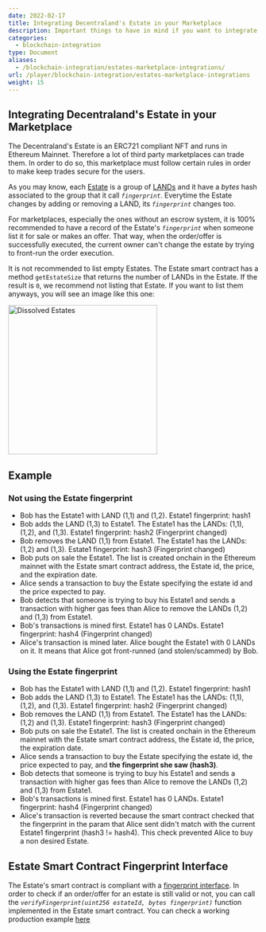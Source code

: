 ```yaml
---
date: 2022-02-17
title: Integrating Decentraland's Estate in your Marketplace
description: Important things to have in mind if you want to integrate the Decentraland's Estate in your marketplace
categories:
  - blockchain-integration
type: Document
aliases:
  - /blockchain-integration/estates-marketplace-integrations/
url: /player/blockchain-integration/estates-marketplace-integrations
weight: 15
---
```


## Integrating Decentraland's Estate in your Marketplace

The Decentraland's Estate is an ERC721 compliant NFT and runs in Ethereum Mainnet. Therefore a lot of third party marketplaces can trade them. In order to do so, this marketplace must follow
certain rules in order to make keep trades secure for the users.

As you may know, each [Estate](https://docs.decentraland.org/decentraland/faq/#what-is-an-estate) is a group of [LANDs](https://docs.decentraland.org/decentraland/faq/#what-is-land) and it have a _bytes_ hash associated to the group that it call _`fingerprint`_. Everytime the Estate changes by adding or removing a LAND, its _`fingerprint`_ changes too.

For marketplaces, especially the ones without an escrow system, it is 100% recommended to have a record of the Estate's _`fingerprint`_ when someone list it for sale or makes an offer. That way, when the order/offer is successfully executed, the current owner can't change the estate by trying to front-run the order execution.

It is not recommended to list empty Estates. The Estate smart contract has a method `getEstateSize` that returns the number of LANDs in the Estate. If the result is `0`, we recommend not listing that Estate. If you want to list them anyways, you will see an image like this one:

 <img src="{{ site.baseurl }}/images/media/estates-marketplace-integrations/dissolved_estate.png" alt="Dissolved Estates" width="300"/>

## Example

### Not using the Estate fingerprint

- Bob has the Estate1 with LAND (1,1) and (1,2). Estate1 fingerprint: hash1
- Bob adds the LAND (1,3) to Estate1. The Estate1 has the LANDs: (1,1), (1,2), and (1,3). Estate1 fingerprint: hash2 (Fingerprint changed)
- Bob removes the LAND (1,1) from Estate1. The Estate1 has the LANDs: (1,2) and (1,3). Estate1 fingerprint: hash3 (Fingerprint changed)
- Bob puts on sale the Estate1. The list is created onchain in the Ethereum mainnet with the Estate smart contract address, the Estate id, the price, and the expiration date.
- Alice sends a transaction to buy the Estate specifying the estate id and the price expected to pay.
- Bob detects that someone is trying to buy his Estate1 and sends a transaction with higher gas fees than Alice to remove the LANDs (1,2) and (1,3) from Estate1.
- Bob's transactions is mined first. Estate1 has 0 LANDs. Estate1 fingerprint: hash4 (Fingerprint changed)
- Alice's transaction is mined later. Alice bought the Estate1 with 0 LANDs on it. It means that Alice got front-runned (and stolen/scammed) by Bob.

### Using the Estate fingerprint

- Bob has the Estate1 with LAND (1,1) and (1,2). Estate1 fingerprint: hash1
- Bob adds the LAND (1,3) to Estate1. The Estate1 has the LANDs: (1,1), (1,2), and (1,3). Estate1 fingerprint: hash2 (Fingerprint changed)
- Bob removes the LAND (1,1) from Estate1. The Estate1 has the LANDs: (1,2) and (1,3). Estate1 fingerprint: hash3 (Fingerprint changed)
- Bob puts on sale the Estate1. The list is created onchain in the Ethereum mainnet with the Estate smart contract address, the Estate id, the price, the expiration date.
- Alice sends a transaction to buy the Estate specifying the estate id, the price expected to pay, and **the fingerprint she saw (hash3)**.
- Bob detects that someone is trying to buy his Estate1 and sends a transaction with higher gas fees than Alice to remove the LANDs (1,2) and (1,3) from Estate1.
- Bob's transactions is mined first. Estate1 has 0 LANDs. Estate1 fingerprint: hash4 (Fingerprint changed)
- Alice's transaction is reverted because the smart contract checked that the fingerprint in the param that Alice sent didn't match with the current Estate1 fingerprint (hash3 != hash4). This check prevented Alice to buy a non desired Estate.

## Estate Smart Contract Fingerprint Interface

The Estate's smart contract is compliant with a [fingerprint interface](https://github.com/decentraland/land/blob/master/contracts/estate/EstateStorage.sol#L19). In order to check if an order/offer for an estate is still valid or not, you can call the _`verifyFingerprint(uint256 estateId, bytes fingerprint)`_ function implemented in the Estate smart contract. You can check a working production example [here](https://github.com/decentraland/marketplace-contracts/blob/master/contracts/marketplace/MarketplaceV2.sol#L382)
